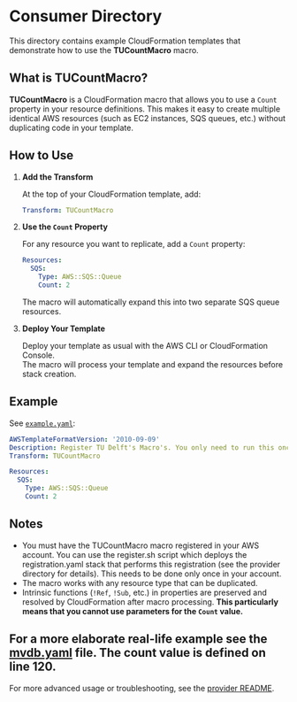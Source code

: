# Consumer Directory

This directory contains example CloudFormation templates that demonstrate how to use the **TUCountMacro** macro.

## What is TUCountMacro?

**TUCountMacro** is a CloudFormation macro that allows you to use a `Count` property in your resource definitions. This makes it easy to create multiple identical AWS resources (such as EC2 instances, SQS queues, etc.) without duplicating code in your template.

## How to Use

1. **Add the Transform**

   At the top of your CloudFormation template, add:
   ```yaml
   Transform: TUCountMacro
   ```

2. **Use the `Count` Property**

   For any resource you want to replicate, add a `Count` property:
   ```yaml
   Resources:
     SQS:
       Type: AWS::SQS::Queue
       Count: 2
   ```

   The macro will automatically expand this into two separate SQS queue resources.

3. **Deploy Your Template**

   Deploy your template as usual with the AWS CLI or CloudFormation Console.  
   The macro will process your template and expand the resources before stack creation.

## Example

See [`example.yaml`](example.yaml):

```yaml
AWSTemplateFormatVersion: '2010-09-09'
Description: Register TU Delft's Macro's. You only need to run this once in your account.
Transform: TUCountMacro

Resources:
  SQS:
    Type: AWS::SQS::Queue
    Count: 2
```

## Notes

- You must have the TUCountMacro macro registered in your AWS account. You can use the register.sh script which deploys the registration.yaml stack that performs this registration (see the provider directory for details). This needs to be done only once in your account.
- The macro works with any resource type that can be duplicated.
-  Intrinsic functions (`!Ref`, `!Sub`, etc.) in properties are preserved and resolved by CloudFormation after macro processing. **This particularly means that you cannot use parameters for the `Count` value.**


For a more elaborate real-life example see the [mvdb.yaml](mvdb.yaml) file. The count value is defined on line 120.
---

For more advanced usage or troubleshooting, see the [provider README](../provider/README.md).